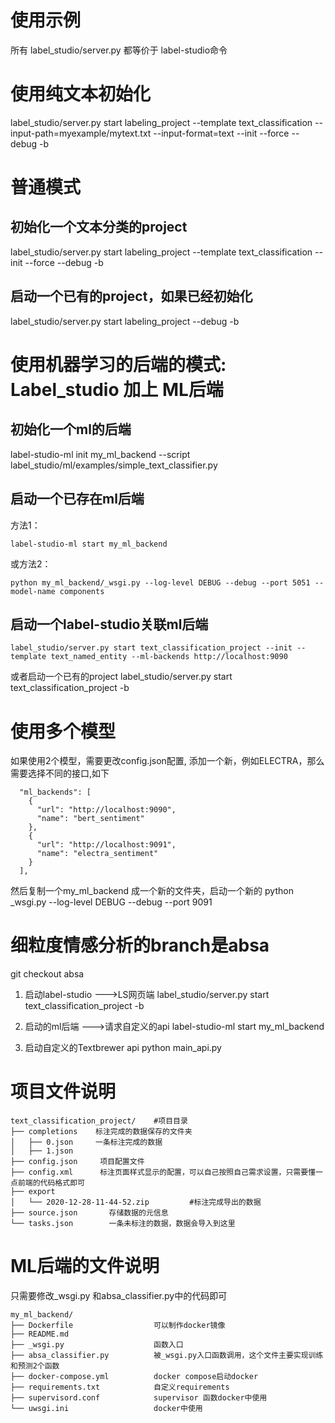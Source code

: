 # 使用示例
所有 label_studio/server.py 都等价于 label-studio命令

# 使用纯文本初始化
label_studio/server.py start labeling_project --template text_classification --input-path=myexample/mytext.txt --input-format=text --init --force --debug -b

# 普通模式

## 初始化一个文本分类的project
label_studio/server.py start labeling_project --template text_classification --init --force --debug -b

## 启动一个已有的project，如果已经初始化
label_studio/server.py start labeling_project --debug -b

# 使用机器学习的后端的模式: Label_studio 加上 ML后端

## 初始化一个ml的后端
label-studio-ml init my_ml_backend --script label_studio/ml/examples/simple_text_classifier.py

## 启动一个已存在ml后端
方法1：
```buildoutcfg
label-studio-ml start my_ml_backend
```
或方法2：
```buildoutcfg
python my_ml_backend/_wsgi.py --log-level DEBUG --debug --port 5051 --model-name components
```

## 启动一个label-studio关联ml后端
```
label_studio/server.py start text_classification_project --init --template text_named_entity --ml-backends http://localhost:9090
```
或者启动一个已有的project
label_studio/server.py  start text_classification_project -b

# 使用多个模型
如果使用2个模型，需要更改config.json配置, 添加一个新，例如ELECTRA，那么需要选择不同的接口,如下
```buildoutcfg
  "ml_backends": [
    {
      "url": "http://localhost:9090",
      "name": "bert_sentiment"
    },
    {
      "url": "http://localhost:9091",
      "name": "electra_sentiment"
    }
  ],
```
然后复制一个my_ml_backend 成一个新的文件夹，启动一个新的
python _wsgi.py --log-level DEBUG --debug --port 9091

# 细粒度情感分析的branch是absa
git checkout absa

1. 启动label-studio --->LS网页端
label_studio/server.py  start text_classification_project -b

2. 启动的ml后端 --->请求自定义的api
label-studio-ml start my_ml_backend

3. 启动自定义的Textbrewer api
python main_api.py

# 项目文件说明
```buildoutcfg
text_classification_project/    #项目目录
├── completions    标注完成的数据保存的文件夹
│   ├── 0.json     一条标注完成的数据
│   ├── 1.json
├── config.json     项目配置文件
├── config.xml      标注页面样式显示的配置，可以自己按照自己需求设置，只需要懂一点前端的代码格式即可
├── export
│   └── 2020-12-28-11-44-52.zip         #标注完成导出的数据
├── source.json       存储数据的元信息
└── tasks.json        一条未标注的数据，数据会导入到这里
```

# ML后端的文件说明
只需要修改_wsgi.py 和absa_classifier.py中的代码即可
```buildoutcfg
my_ml_backend/
├── Dockerfile                  可以制作docker镜像
├── README.md   
├── _wsgi.py                    函数入口
├── absa_classifier.py          被_wsgi.py入口函数调用，这个文件主要实现训练和预测2个函数
├── docker-compose.yml          docker compose启动docker
├── requirements.txt            自定义requirements
├── supervisord.conf            supervisor 函数docker中使用
└── uwsgi.ini                   docker中使用
```
